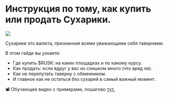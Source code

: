 # Инструкция по тому, как купить или продать Сухарики. 

![](2.2x.jpg)

Сухарики это валюта, признанная всеми уважающими себя тавернами.

В этом гайде вы узнаете:

* Где купить $RUSK: на каких площадках и по какому курсу.
* Как продать: если вдруг у вас их слишком много (что вряд ли).
* Как не перепутать таверну с обменником.
* И главное как не остаться без сухарей в самый важный момент.

📽 Обучающее видео с примерами, пошагово [тут.](https://t.me/NIKITIN_live23/191)